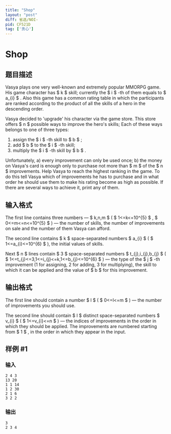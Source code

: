 ```yaml
---
title: "Shop"
layout: "post"
diff: 省选/NOI-
pid: CF521D
tag: ['贪心']
---
```


# Shop

## 题目描述

Vasya plays one very well-known and extremely popular MMORPG game. His game character has $ k $ skill; currently the $ i $ -th of them equals to $ a_{i} $ . Also this game has a common rating table in which the participants are ranked according to the product of all the skills of a hero in the descending order.

Vasya decided to 'upgrade' his character via the game store. This store offers $ n $ possible ways to improve the hero's skills; Each of these ways belongs to one of three types:

1. assign the $ i $ -th skill to $ b $ ;
2. add $ b $ to the $ i $ -th skill;
3. multiply the $ i $ -th skill by $ b $ .

Unfortunately, a) every improvement can only be used once; b) the money on Vasya's card is enough only to purchase not more than $ m $ of the $ n $ improvements. Help Vasya to reach the highest ranking in the game. To do this tell Vasya which of improvements he has to purchase and in what order he should use them to make his rating become as high as possible. If there are several ways to achieve it, print any of them.

## 输入格式

The first line contains three numbers — $ k,n,m $ ( $ 1<=k<=10^{5} $ , $ 0<=m<=n<=10^{5} $ ) — the number of skills, the number of improvements on sale and the number of them Vasya can afford.

The second line contains $ k $ space-separated numbers $ a_{i} $ ( $ 1<=a_{i}<=10^{6} $ ), the initial values of skills.

Next $ n $ lines contain $ 3 $ space-separated numbers $ t_{j},i_{j},b_{j} $ ( $ 1<=t_{j}<=3,1<=i_{j}<=k,1<=b_{j}<=10^{6} $ ) — the type of the $ j $ -th improvement (1 for assigning, 2 for adding, 3 for multiplying), the skill to which it can be applied and the value of $ b $ for this improvement.

## 输出格式

The first line should contain a number $ l $ ( $ 0<=l<=m $ ) — the number of improvements you should use.

The second line should contain $ l $ distinct space-separated numbers $ v_{i} $ ( $ 1<=v_{i}<=n $ ) — the indices of improvements in the order in which they should be applied. The improvements are numbered starting from $ 1 $ , in the order in which they appear in the input.

## 样例 #1

### 输入

```
2 4 3
13 20
1 1 14
1 2 30
2 1 6
3 2 2

```

### 输出

```
3
2 3 4

```

